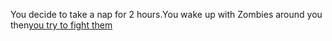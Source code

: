 You decide to take a nap for 2 hours.You wake up with Zombies around you then[you try to fight them](die3.md)
